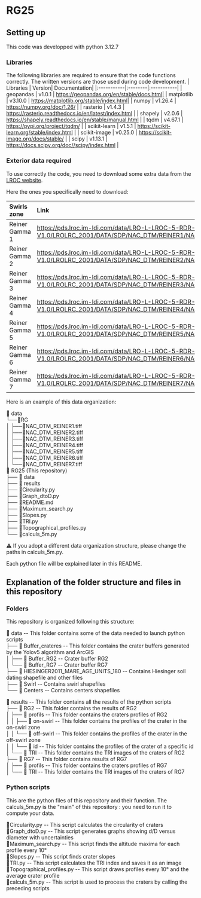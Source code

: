 # RG25

## Setting up
This code was developped with python 3.12.7

### Libraries
The following libraries are required to ensure that the code functions correctly. The written versions are those used during code development.
| Libraries | Version| Documentation|
|:-----------|:--------|:-----------|
| geopandas | v1.0.1 | https://geopandas.org/en/stable/docs.html|
| matplotlib | v3.10.0 | https://matplotlib.org/stable/index.html|
| numpy | v1.26.4 | https://numpy.org/doc/1.26/ |
| rasterio | v1.4.3 | https://rasterio.readthedocs.io/en/latest/index.html |
| shapely | v2.0.6 | https://shapely.readthedocs.io/en/stable/manual.html |
| tqdm | v4.67.1 | https://pypi.org/project/tqdm/ |
| scikit-learn | v1.5.1 | https://scikit-learn.org/stable/index.html |
| scikit-image | v0.25.0 | https://scikit-image.org/docs/stable/ |
| scipy | v1.13.1 | https://docs.scipy.org/doc//scipy/index.html |

### Exterior data required
To use correctly the code, you need to download some extra data from the [LROC website](https://wms.lroc.asu.edu/lroc/rdr_product_select?filter%5Btext%5D=rein&filter%5Blat%5D=&filter%5Blon%5D=&filter%5Brad%5D=&filter%5Bwest%5D=&filter%5Beast%5D=&filter%5Bsouth%5D=&filter%5Bnorth%5D=&filter%5Bprefix%5D%5B%5D=NAC_DTM&show_thumbs=0&per_page=10&commit=Search).

Here the ones you specifically need to download:

| Swirls zone |  Link | README associated |
|:------------|:-------|:------------------|
| Reiner Gamma 1 | https://pds.lroc.im-ldi.com/data/LRO-L-LROC-5-RDR-V1.0/LROLRC_2001/DATA/SDP/NAC_DTM/REINER1/NAC_DTM_REINER1.TIF | [README_RG1](https://pds.lroc.im-ldi.com/data/LRO-L-LROC-5-RDR-V1.0/LROLRC_2001/DATA/SDP/NAC_DTM/REINER1/NAC_DTM_REINER1_README.TXT) |
| Reiner Gamma 2 | https://pds.lroc.im-ldi.com/data/LRO-L-LROC-5-RDR-V1.0/LROLRC_2001/DATA/SDP/NAC_DTM/REINER2/NAC_DTM_REINER2.TIF | [README_RG2](https://pds.lroc.im-ldi.com/data/LRO-L-LROC-5-RDR-V1.0/LROLRC_2001/DATA/SDP/NAC_DTM/REINER2/NAC_DTM_REINER2_README.TXT) |
| Reiner Gamma 3 | https://pds.lroc.im-ldi.com/data/LRO-L-LROC-5-RDR-V1.0/LROLRC_2001/DATA/SDP/NAC_DTM/REINER3/NAC_DTM_REINER3.TIF | [README_RG3](https://pds.lroc.im-ldi.com/data/LRO-L-LROC-5-RDR-V1.0/LROLRC_2001/DATA/SDP/NAC_DTM/REINER3/NAC_DTM_REINER3_README.TXT) |
| Reiner Gamma 4 | https://pds.lroc.im-ldi.com/data/LRO-L-LROC-5-RDR-V1.0/LROLRC_2001/DATA/SDP/NAC_DTM/REINER4/NAC_DTM_REINER4.TIF | [README_RG4](https://pds.lroc.im-ldi.com/data/LRO-L-LROC-5-RDR-V1.0/LROLRC_2001/DATA/SDP/NAC_DTM/REINER4/NAC_DTM_REINER4_README.TXT) |
| Reiner Gamma 5 | https://pds.lroc.im-ldi.com/data/LRO-L-LROC-5-RDR-V1.0/LROLRC_2001/DATA/SDP/NAC_DTM/REINER5/NAC_DTM_REINER5.TIF | [README_RG5](https://pds.lroc.im-ldi.com/data/LRO-L-LROC-5-RDR-V1.0/LROLRC_2001/DATA/SDP/NAC_DTM/REINER5/NAC_DTM_REINER5_README.TXT) |
| Reiner Gamma 6 | https://pds.lroc.im-ldi.com/data/LRO-L-LROC-5-RDR-V1.0/LROLRC_2001/DATA/SDP/NAC_DTM/REINER6/NAC_DTM_REINER6.TIF | [README_RG6](https://pds.lroc.im-ldi.com/data/LRO-L-LROC-5-RDR-V1.0/LROLRC_2001/DATA/SDP/NAC_DTM/REINER6/NAC_DTM_REINER6_README.TXT) |
| Reiner Gamma 7 | https://pds.lroc.im-ldi.com/data/LRO-L-LROC-5-RDR-V1.0/LROLRC_2001/DATA/SDP/NAC_DTM/REINER7/NAC_DTM_REINER7.TIF | [README_RG7](https://pds.lroc.im-ldi.com/data/LRO-L-LROC-5-RDR-V1.0/LROLRC_2001/DATA/SDP/NAC_DTM/REINER7/NAC_DTM_REINER7_README.TXT) |

Here is an example of this data organization:

📁 data\
└──📁RG\
│   ├──💾NAC_DTM_REINER1.tiff\
│   ├──💾NAC_DTM_REINER2.tiff\
│   ├──💾NAC_DTM_REINER3.tiff\
│   ├──💾NAC_DTM_REINER4.tiff\
│   ├──💾NAC_DTM_REINER5.tiff\
│   ├──💾NAC_DTM_REINER6.tiff\
│   └──💾NAC_DTM_REINER7.tiff\
📁 RG25 (This repository)\
├── 📁 data\
├── 📁 results\
├── 🐍Circularity.py\
├── 🐍Graph_dtoD.py\
├── 📄README.md\
├── 🐍Maximum_search.py\
├── 🐍Slopes.py\
├── 🐍TRI.py\
├── 🐍Topographical_profiles.py\
└── 🐍calculs_5m.py

⚠️ If you adopt a different data organization structure, please change the paths in calculs_5m.py.

Each python file will be explained later in this README.

## Explanation of the folder structure and files in this repository

### Folders
This repository is organized following this structure:

📁 data -- This folder contains some of the data needed to launch python scripts  
├── 📁 Buffer_crateres -- This folder contains the crater buffers generated by the Yolov5 algorithm and ArcGIS  
│   ├── 📁 Buffer_RG2 -- Crater buffer RG2  
│   └── 📁 Buffer_RG7 -- Crater buffer RG7  
├── 📁 HIESINGER2011_MARE_AGE_UNITS_180 -- Contains Hiesinger soil dating shapefile and other files  
├── 📁 Swirl -- Contains swirl shapefiles  
└── 📁 Centers -- Contains centers shapefiles  

📁 results -- This folder contains all the results of the python scripts  
├── 📁 RG2 -- This folder contains the results of RG2  
│   ├── 📁 profils -- This folder contains the craters profiles of RG2  
│   │   ├── 📁 on-swirl -- This folder contains the profiles of the crater in the on-swirl zone  
│   │   └── 📁 off-swirl -- This folder contains the profiles of the crater in the off-swirl zone  
│   │       └── 📁 id -- This folder contains the profiles of the crater of a specific id  
│   └── 📁 TRI -- This folder contains the TRI images of the craters of RG2  
├── 📁 RG7 -- This folder contains results of RG7  
│   ├── 📁 profils -- This folder contains the craters profiles of RG7  
│   └── 📁 TRI -- This folder contains the TRI images of the craters of RG7  


### Python scripts
This are the python files of this repository and their function. The calculs_5m.py is the "main" of this repository : you need to run it to compute your data.

🐍Circularity.py -- This script calculates the circularity of craters\
🐍Graph_dtoD.py -- This script generates graphs showing d/D versus diameter with uncertainties\
🐍Maximum_search.py -- This script finds the altitude maxima for each profile every 10°\
🐍Slopes.py -- This script finds crater slopes\
🐍TRI.py -- This script calculates the TRI index and saves it as an image\
🐍Topographical_profiles.py -- This script draws profiles every 10° and the average crater profile\
🐍calculs_5m.py -- This script is used to process the craters by calling the preceding scripts